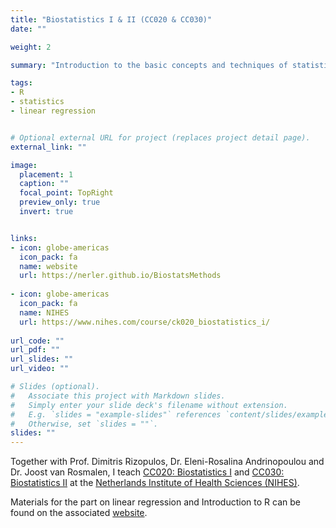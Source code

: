 ```yaml
---
title: "Biostatistics I & II (CC020 & CC030)"
date: ""

weight: 2

summary: "Introduction to the basic concepts and techniques of statistical data analysis."

tags:
- R
- statistics
- linear regression


# Optional external URL for project (replaces project detail page).
external_link: ""

image:
  placement: 1
  caption: ""
  focal_point: TopRight
  preview_only: true
  invert: true


links:
- icon: globe-americas
  icon_pack: fa
  name: website
  url: https://nerler.github.io/BiostatsMethods
  
- icon: globe-americas
  icon_pack: fa
  name: NIHES
  url: https://www.nihes.com/course/ck020_biostatistics_i/  
  
url_code: ""
url_pdf: ""
url_slides: ""
url_video: ""

# Slides (optional).
#   Associate this project with Markdown slides.
#   Simply enter your slide deck's filename without extension.
#   E.g. `slides = "example-slides"` references `content/slides/example-slides.md`.
#   Otherwise, set `slides = ""`.
slides: ""
---
```



Together with Prof. Dimitris Rizopulos, Dr. Eleni-Rosalina Andrinopoulou and
Dr. Joost van Rosmalen, I teach [CC020: Biostatistics I](https://www.nihes.com/course/ck020_biostatistics_i/) and
[CC030: Biostatistics II](https://www.nihes.com/course/ck030_biostatistics_ii/)
at the [Netherlands Institute of Health Sciences (NIHES)](https://www.nihes.com/).

Materials for the part on linear regression and Introduction to R can be found
on the associated [website](https://nerler.github.io/BiostatsMethods).

